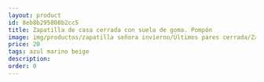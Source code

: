 ```yaml
---
layout: product
id: 8eb8b295808b2cc5
title: Zapatilla de casa cerrada con suela de goma. Pompón
image: img/productos/zapatilla señora invierno/Últimos pares cerrada/Zapatilla de casa cerrada con suela de goma. Pompón=20=azul marino beige.webp
price: 20
tags: azul marino beige
description: 
order: 0
---
```

